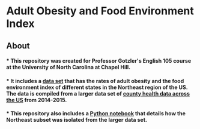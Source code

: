 # Adult Obesity and Food Environment Index
## About
#### * This repository was created for Professor Gotzler's English 105 course at the University of North Carolina at Chapel Hill. 
#### * It includes a [data set](https://github.com/morganbligh/english105adultobesity/blob/main/Northeast_subset%20(1).csv) that has the rates of adult obesity and the food environment index of different states in the Northeast region of the US. The data is compiled from a larger data set of [county health data across the US](https://github.com/morganbligh/english105adultobesity/blob/main/CountyHealthData_2014-2015.csv) from 2014-2015. 
#### * This repository also includes a [Python notebook](https://github.com/morganbligh/english105adultobesity/blob/main/CountyHeatlhData.ipynb) that details how the Northeast subset was isolated from the larger data set.
